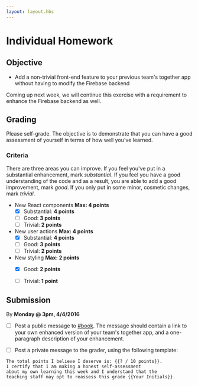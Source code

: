 ```yaml
---
layout: layout.hbs
---
```


# Individual Homework

## Objective

* Add a non-trivial front-end feature to your previous team's together app without
having to modify the Firebase backend

Coming up next week, we will continue this exercise with a requirement to
enhance the Firebase backend as well.

## Grading

Please self-grade. The objective is to demonstrate that you can have a good
assessment of yourself in terms of how well you've learned.

### Criteria

There are three areas you can improve. If you feel you've put in a substantial
enhancement, mark _substantial_. If you feel you have a good understanding
of the code and as a result, you are able to add a good improvement, mark _good_.
If you only put in some minor, cosmetic changes, mark _trivial_.

* New React components __Max: 4 points__
    * [x] Substantial: __4 points__
    * [ ] Good: __3 points__
    * [ ] Trivial: __2 points__
* New user actions __Max: 4 points__
    * [x] Substantial: __4 points__
    * [ ] Good: __3 points__
    * [ ] Trivial: __2 points__
* New styling __Max: 2 points__
    * [x] Good: __2 points__
    * [ ] Trivial: __1 point__


## Submission

By __Monday @ 3pm, 4/4/2016__

* [ ] Post a public message to [#book](https://ucdd2016.slack.com/messages/book/).
The message should contain a link to your own enhanced version of your team's
together app, and a one-paragraph description of your enhancement.

* [ ] Post a private message to the grader, using the following template:

```
The total points I believe I deserve is: {{? / 10 points}}.
I certify that I am making a honest self-assessment
about my own learning this week and I understand that the
teaching staff may opt to reassess this grade {{Your Initials}}.
```
